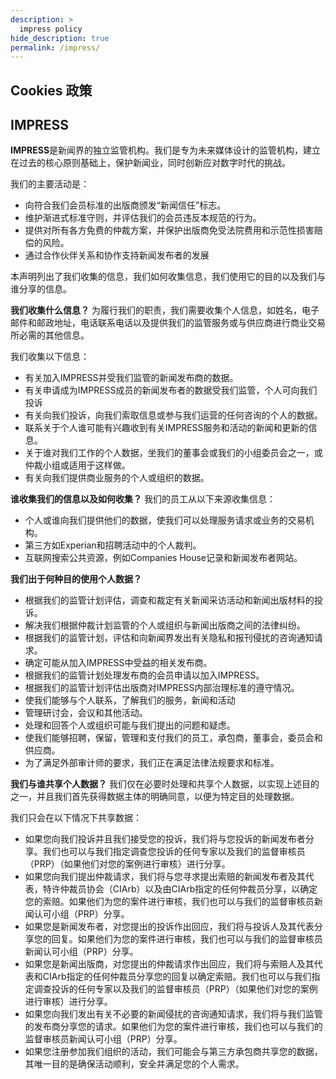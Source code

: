 ```yaml
---
description: >
  impress policy
hide_description: true
permalink: /impress/
---
```


## Cookies 政策

## IMPRESS

**IMPRESS**是新闻界的独立监管机构。我们是专为未来媒体设计的监管机构，建立在过去的核心原则基础上，保护新闻业，同时创新应对数字时代的挑战。

我们的主要活动是：

- 向符合我们会员标准的出版商颁发“新闻信任”标志。
- 维护渐进式标准守则，并评估我们的会员违反本规范的行为。
- 提供对所有各方免费的仲裁方案，并保护出版商免受法院费用和示范性损害赔偿的风险。
- 通过合作伙伴关系和协作支持新闻发布者的发展

本声明列出了我们收集的信息，我们如何收集信息，我们使用它的目的以及我们与谁分享的信息。 

**我们收集什么信息？**
为履行我们的职责，我们需要收集个人信息，如姓名，电子邮件和邮政地址，电话联系电话以及提供我们的监管服务或与供应商进行商业交易所必需的其他信息。

我们收集以下信息： 

- 有关加入IMPRESS并受我们监管的新闻发布商的数据。
- 有关申请成为IMPRESS成员的新闻发布者的数据受我们监管，个人可向我们投诉
- 有关向我们投诉，向我们索取信息或参与我们运营的任何咨询的个人的数据。
- 联系关于个人谁可能有兴趣收到有关IMPRESS服务和活动的新闻和更新的信息。
- 关于谁对我们工作的个人数据，坐我们的董事会或我们的小组委员会之一，或仲裁小组或适用于这样做。
- 有关向我们提供商业服务的个人或组织的数据。

**谁收集我们的信息以及如何收集？**
我们的员工从以下来源收集信息：

- 个人或谁向我们提供他们的数据，使我们可以处理服务请求或业务的交易机构。
- 第三方如Experian和招聘活动中的个人裁判。
- 互联网搜索公共资源，例如Companies House记录和新闻发布者网站。  

**我们出于何种目的使用个人数据？**

- 根据我们的监管计划评估，调查和裁定有关新闻采访活动和新闻出版材料的投诉。
- 解决我们根据仲裁计划监管的个人或组织与新闻出版商之间的法律纠纷。
- 根据我们的监管计划，评估和向新闻界发出有关隐私和报刊侵扰的咨询通知请求。
- 确定可能从加入IMPRESS中受益的相关发布商。
- 根据我们的监管计划处理发布商的会员申请以加入IMPRESS。
- 根据我们的监管计划评估出版商对IMPRESS内部治理标准的遵守情况。
- 使我们能够与个人联系，了解我们的服务，新闻和活动
- 管理研讨会，会议和其他活动。
- 处理和回答个人或组织可能与我们提出的问题和疑虑。
- 使我们能够招聘，保留，管理和支付我们的员工，承包商，董事会，委员会和供应商。 
- 为了满足外部审计师的要求，我们正在满足法律法规要求和标准。

**我们与谁共享个人数据？**
我们仅在必要时处理和共享个人数据，以实现上述目的之一，并且我们首先获得数据主体的明确同意，以便为特定目的处理数据。

我们只会在以下情况下共享数据：

- 如果您向我们投诉并且我们接受您的投诉，我们将与您投诉的新闻发布者分享。我们也可以与我们指定调查您投诉的任何专家以及我们的监督审核员（PRP）（如果他们对您的案例进行审核）进行分享。 
- 如果您向我们提出仲裁请求，我们将与您寻求提出索赔的新闻发布者及其代表，特许仲裁员协会（CIArb）以及由CIArb指定的任何仲裁员分享，以确定您的索赔。如果他们为您的案件进行审核，我们也可以与我们的监督审核员新闻认可小组（PRP）分享。 
- 如果您是新闻发布者，对您提出的投诉作出回应，我们将与投诉人及其代表分享您的回复。如果他们为您的案件进行审核，我们也可以与我们的监督审核员新闻认可小组（PRP）分享。 
- 如果您是新闻出版商，对您提出的仲裁请求作出回应，我们将与索赔人及其代表和CIArb指定的任何仲裁员分享您的回复以确定索赔。我们也可以与我们指定调查投诉的任何专家以及我们的监督审核员（PRP）（如果他们对您的案例进行审核）进行分享。 
- 如果您向我们发出有关不必要的新闻侵扰的咨询通知请求，我们将与我们监管的发布商分享您的请求。如果他们为您的案件进行审核，我们也可以与我们的监督审核员新闻认可小组（PRP）分享。 
- 如果您注册参加我们组织的活动，我们可能会与第三方承包商共享您的数据，其唯一目的是确保活动顺利，安全并满足您的个人需求。